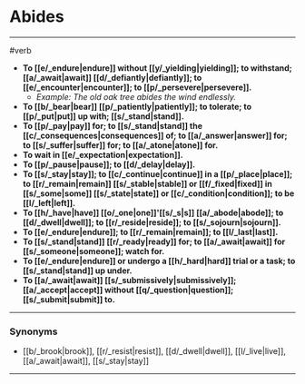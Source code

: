 # Abides
---
#verb
- **To [[e/_endure|endure]] without [[y/_yielding|yielding]]; to withstand; [[a/_await|await]] [[d/_defiantly|defiantly]]; to [[e/_encounter|encounter]]; to [[p/_persevere|persevere]].**
	- _Example: The old oak tree abides the wind endlessly._
- **To [[b/_bear|bear]] [[p/_patiently|patiently]]; to tolerate; to [[p/_put|put]] up with; [[s/_stand|stand]].**
- **To [[p/_pay|pay]] for; to [[s/_stand|stand]] the [[c/_consequences|consequences]] of; to [[a/_answer|answer]] for; to [[s/_suffer|suffer]] for; to [[a/_atone|atone]] for.**
- **To wait in [[e/_expectation|expectation]].**
- **To [[p/_pause|pause]]; to [[d/_delay|delay]].**
- **To [[s/_stay|stay]]; to [[c/_continue|continue]] in a [[p/_place|place]]; to [[r/_remain|remain]] [[s/_stable|stable]] or [[f/_fixed|fixed]] in [[s/_some|some]] [[s/_state|state]] or [[c/_condition|condition]]; to be [[l/_left|left]].**
- **To [[h/_have|have]] [[o/_one|one]]'[[s/_s|s]] [[a/_abode|abode]]; to [[d/_dwell|dwell]]; to [[r/_reside|reside]]; to [[s/_sojourn|sojourn]].**
- **To [[e/_endure|endure]]; to [[r/_remain|remain]]; to [[l/_last|last]].**
- **To [[s/_stand|stand]] [[r/_ready|ready]] for; to [[a/_await|await]] for [[s/_someone|someone]]; watch for.**
- **To [[e/_endure|endure]] or undergo a [[h/_hard|hard]] trial or a task; to [[s/_stand|stand]] up under.**
- **To [[a/_await|await]] [[s/_submissively|submissively]]; [[a/_accept|accept]] without [[q/_question|question]]; [[s/_submit|submit]] to.**
---
### Synonyms
- [[b/_brook|brook]], [[r/_resist|resist]], [[d/_dwell|dwell]], [[l/_live|live]], [[a/_await|await]], [[s/_stay|stay]]
---
